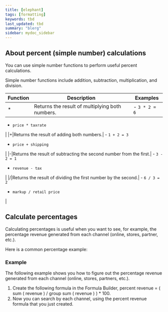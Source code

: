 ```yaml
---
title: [elephant]
tags: [formatting]
keywords: tbd
last_updated: tbd
summary: "blerg"
sidebar: mydoc_sidebar
---
```

## About percent (simple number) calculations

You can use simple number functions to perform useful percent calculations.

Simple number functions include addition, subtraction, multiplication, and division.

|Function|Description|Examples|
|--------|-----------|--------|
|\*|Returns the result of multiplying both numbers.| -   `3 * 2 = 6`
-   `price * taxrate`

 |
|+|Returns the result of adding both numbers.| -   `1 + 2 = 3`
-   `price + shipping`

 |
|-|Returns the result of subtracting the second number from the first.| -   `3 - 2 = 1`
-   `revenue - tax`

 |
|/|Returns the result of dividing the first number by the second.| -   `6 / 3 = 2`
-   `markup / retail price`

 |

 ## Calculate percentages

 Calculating percentages is useful when you want to see, for example, the percentage revenue generated from each channel (online, stores, partner, etc.).

 Here is a common percentage example:

 ### Example

 The following example shows you how to figure out the percentage revenue generated from each channel (online, stores, partners, etc.).

 1.  Create the following formula in the Formula Builder, percent revenue = ( sum ( revenue ) / group sum ( revenue ) ) \* 100.
 2.  Now you can search by each channel, using the percent revenue formula that you just created.
